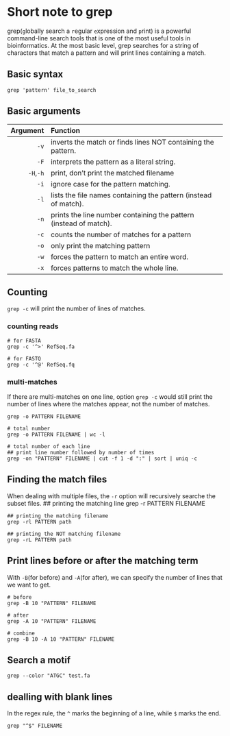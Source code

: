 
# Short note to grep

grep(`g`lobally search a `r`egular `e`xpression and `p`rint) is a powerful command-line search tools that is one of the most useful tools in bioinformatics.
At the most basic level, grep searches for a string of characters that match a pattern and will print lines containing a match. 

## Basic syntax
	
	grep 'pattern' file_to_search
	
## Basic arguments 

|  Argument | Function                                                     |
| --------: | :----------------------------------------------------------- |
|      `-v` | inverts the match or finds lines NOT containing the pattern. |
|      `-F` | interprets the pattern as a literal string.                  |
| `-H`,`-h` | print, don’t print the matched filename                      |
|      `-i` | ignore case for the pattern matching.                        |
|      `-l` | lists the file names containing the pattern (instead of match). |
|      `-n` | prints the line number containing the pattern (instead of match). |
|      `-c` | counts the number of matches for a pattern                   |
|      `-o` | only print the matching pattern                              |
|      `-w` | forces the pattern to match an entire word.                  |
|      `-x` | forces patterns to match the whole line.                     |

## Counting

`grep -c` will print the number of lines of matches.

### counting reads 
	# for FASTA
	grep -c '^>' RefSeq.fa
	
	# for FASTQ
	grep -c '^@' RefSeq.fq
	
### multi-matches

If there are multi-matches on one line, option `grep -c` would still print the number of lines where the matches appear, not the number of matches.

	grep -o PATTERN FILENAME

	# total number 
	grep -o PATTERN FILENAME | wc -l

	# total number of each line
	## print line number followed by number of times
	grep -on "PATTERN" FILENAME | cut -f 1 -d ":" | sort | uniq -c
	
## Finding the match files

When dealing with multiple files, the `-r` option will recursively searche the subset files.
	## printing the matching line
	grep -r PATTERN FILENAME

	## printing the matching filename
	grep -rl PATTERN path

	## printing the NOT matching filename
	grep -rL PATTERN path
	
## Print lines before or after the matching term

With `-B`(for before) and `-A`(for after), we can specify the number of lines that we want to get.

	# before
	grep -B 10 "PATTERN" FILENAME

	# after
	grep -A 10 "PATTERN" FILENAME

	# combine 
	grep -B 10 -A 10 "PATTERN" FILENAME
## Search a motif

	grep --color "ATGC" test.fa

##  dealling with blank lines
In the regex rule, the `^` marks the beginning of a line, while `$` marks the end.

	grep "^$" FILENAME
